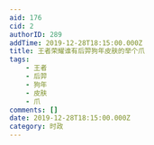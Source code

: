 ```yaml
---
aid: 176
cid: 2
authorID: 289
addTime: 2019-12-28T18:15:00.000Z
title: 王者荣耀谁有后羿狗年皮肤的举个爪
tags:
    - 王者
    - 后羿
    - 狗年
    - 皮肤
    - 爪
comments: []
date: 2019-12-28T18:15:00.000Z
category: 时政
---
```



